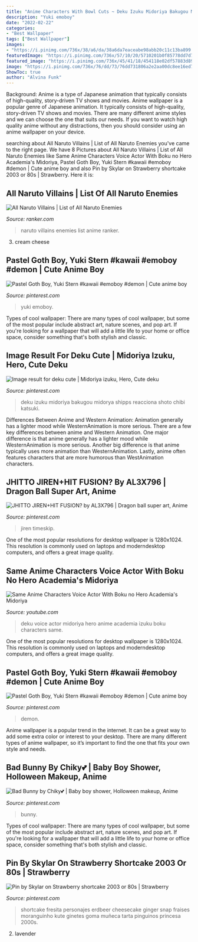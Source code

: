 ```yaml
---
title: "Anime Characters With Bowl Cuts ~ Deku Izuku Midoriya Bakugou Midorya Shipps Reacciona Shoto Chibi Katsuki"
description: "Yuki emoboy"
date: "2022-02-22"
categories:
- "Best Wallpaper"
tags: ["Best Wallpaper"]
images:
- "https://i.pinimg.com/736x/38/a6/da/38a6da7eaceabe98abb20c11c13ba899.jpg"
featuredImage: "https://i.pinimg.com/736x/57/10/20/5710201b0f85778dd7d70d0b4e1f287f.jpg"
featured_image: "https://i.pinimg.com/736x/45/41/18/454118e02df57883d896736ceae37ce6.jpg"
image: "https://i.pinimg.com/736x/76/dd/73/76dd731806a2e2aa00dc8ee16ed7b37b.jpg"
ShowToc: true
author: "Alvina Funk"
---
```



Background: Anime is a type of Japanese animation that typically consists of high-quality, story-driven TV shows and movies.
Anime wallpaper is a popular genre of Japanese animation. It typically consists of high-quality, story-driven TV shows and movies. There are many different anime styles and we can choose the one that suits our needs. If you want to watch high quality anime without any distractions, then you should consider using an anime wallpaper on your device.

	

		
searching about All Naruto Villains | List of All Naruto Enemies you've came to the right page. We have 8 Pictures about All Naruto Villains | List of All Naruto Enemies like Same Anime Characters Voice Actor With Boku no Hero Academia&#039;s Midoriya, Pastel Goth Boy, Yuki Stern #kawaii #emoboy #demon | Cute anime boy and also Pin by Skylar on Strawberry shortcake 2003 or 80s | Strawberry. Here it is:
		
    
## All Naruto Villains | List Of All Naruto Enemies

<img loading=lazy src="https://imgix.ranker.com/list_img_v2/576/280576/original/all-naruto-villains-list-of-all-naruto-enemies-u1?w=817&amp;h=427&amp;fm=jpg&amp;q=50&amp;fit=crop?fm=pjpg&amp;q=80" onerror="this.onerror=null;this.src='https://tse1.mm.bing.net/th?id=OIP.H_rR01xiVHPYF1uIfJYWuAHaD3&amp;pid=15.1';" alt="All Naruto Villains | List of All Naruto Enemies">

_Source: ranker.com_

>naruto villains enemies list anime ranker. 

	

3. cream cheese 

    
## Pastel Goth Boy, Yuki Stern #kawaii #emoboy #demon | Cute Anime Boy

<img loading=lazy src="https://i.pinimg.com/736x/38/a6/da/38a6da7eaceabe98abb20c11c13ba899.jpg" onerror="this.onerror=null;this.src='https://tse3.mm.bing.net/th?id=OIP.6AAjsZf78vxIZ5kpdyCDzwHaJ3&amp;pid=15.1';" alt="Pastel Goth Boy, Yuki Stern #kawaii #emoboy #demon | Cute anime boy">

_Source: pinterest.com_

>yuki emoboy. 

	

Types of cool wallpaper:
There are many types of cool wallpaper, but some of the most popular include abstract art, nature scenes, and pop art. If you're looking for a wallpaper that will add a little life to your home or office space, consider something that's both stylish and classic.

    
## Image Result For Deku Cute | Midoriya Izuku, Hero, Cute Deku

<img loading=lazy src="https://i.pinimg.com/736x/b4/89/47/b48947e65c252bd751100fd67555b215.jpg" onerror="this.onerror=null;this.src='https://tse1.mm.bing.net/th?id=OIP.WIb2Hk4bruww_1EMT6OSIgAAAA&amp;pid=15.1';" alt="Image result for deku cute | Midoriya izuku, Hero, Cute deku">

_Source: pinterest.com_

>deku izuku midoriya bakugou midorya shipps reacciona shoto chibi katsuki. 

	

Differences Between Anime and Western Animation: Animation generally has a lighter mood while WesternAnimation is more serious.
There are a few key differences between anime and Western Animation. One major difference is that anime generally has a lighter mood while WesternAnimation is more serious. Another big difference is that anime typically uses more animation than WesternAnimation. Lastly, anime often features characters that are more humorous than WestAnimation characters.

    
## JHITTO JIREN+HIT FUSION? By AL3X796 | Dragon Ball Super Art, Anime

<img loading=lazy src="https://i.pinimg.com/736x/45/41/18/454118e02df57883d896736ceae37ce6.jpg" onerror="this.onerror=null;this.src='https://tse1.mm.bing.net/th?id=OIP.qNdvcnwGWFpvGTqsQOTS-QHaJj&amp;pid=15.1';" alt="JHITTO JIREN+HIT FUSION? by AL3X796 | Dragon ball super art, Anime">

_Source: pinterest.com_

>jiren timeskip. 

	

One of the most popular resolutions for desktop wallpaper is 1280x1024. This resolution is commonly used on laptops and moderndesktop computers, and offers a great image quality.

    
## Same Anime Characters Voice Actor With Boku No Hero Academia&#039;s Midoriya

<img loading=lazy src="https://i.ytimg.com/vi/_UQW92MIDqk/maxresdefault.jpg" onerror="this.onerror=null;this.src='https://tse3.mm.bing.net/th?id=OIP.9e8FeceBUBFw5pwGPk0HfgHaEK&amp;pid=15.1';" alt="Same Anime Characters Voice Actor With Boku no Hero Academia&#039;s Midoriya">

_Source: youtube.com_

>deku voice actor midoriya hero anime academia izuku boku characters same. 

	

One of the most popular resolutions for desktop wallpaper is 1280x1024. This resolution is commonly used on laptops and moderndesktop computers, and offers a great image quality.

    
## Pastel Goth Boy, Yuki Stern #kawaii #emoboy #demon | Cute Anime Boy

<img loading=lazy src="https://i.pinimg.com/originals/38/a6/da/38a6da7eaceabe98abb20c11c13ba899.jpg" onerror="this.onerror=null;this.src='https://tse1.mm.bing.net/th?id=OIP.qAZv5AeHnaKdWwWunX0nGAHaJ4&amp;pid=15.1';" alt="Pastel Goth Boy, Yuki Stern #kawaii #emoboy #demon | Cute anime boy">

_Source: pinterest.com_

>demon. 

	

Anime wallpaper is a popular trend in the internet. It can be a great way to add some extra color or interest to your desktop. There are many different types of anime wallpaper, so it’s important to find the one that fits your own style and needs.

    
## Bad Bunny By Chiky💕 | Baby Boy Shower, Holloween Makeup, Anime

<img loading=lazy src="https://i.pinimg.com/736x/76/dd/73/76dd731806a2e2aa00dc8ee16ed7b37b.jpg" onerror="this.onerror=null;this.src='https://tse4.mm.bing.net/th?id=OIP.ZRcvAMBtPbwG2qbuH92K5QHaNK&amp;pid=15.1';" alt="Bad Bunny by Chiky💕 | Baby boy shower, Holloween makeup, Anime">

_Source: pinterest.com_

>bunny. 

	

Types of cool wallpaper:
There are many types of cool wallpaper, but some of the most popular include abstract art, nature scenes, and pop art. If you're looking for a wallpaper that will add a little life to your home or office space, consider something that's both stylish and classic.

    
## Pin By Skylar On Strawberry Shortcake 2003 Or 80s | Strawberry

<img loading=lazy src="https://i.pinimg.com/736x/57/10/20/5710201b0f85778dd7d70d0b4e1f287f.jpg" onerror="this.onerror=null;this.src='https://tse4.mm.bing.net/th?id=OIP.CCWYLJVECNrlkwEmCYV-iQAAAA&amp;pid=15.1';" alt="Pin by Skylar on Strawberry shortcake 2003 or 80s | Strawberry">

_Source: pinterest.com_

>shortcake fresita personajes erdbeer cheesecake ginger snap fraises moranguinho kute ginetes goma muñeca tarta pinguinos princesa 2000s. 

	

2. lavender 

